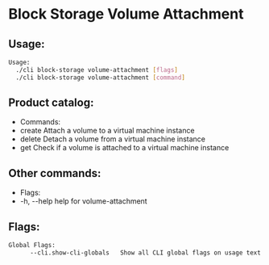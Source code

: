 # Block Storage Volume Attachment

## Usage:
```bash
Usage:
  ./cli block-storage volume-attachment [flags]
  ./cli block-storage volume-attachment [command]
```

## Product catalog:
- Commands:
- create      Attach a volume to a virtual machine instance
- delete      Detach a volume from a virtual machine instance
- get         Check if a volume is attached to a virtual machine instance

## Other commands:
- Flags:
- -h, --help   help for volume-attachment

## Flags:
```bash
Global Flags:
      --cli.show-cli-globals   Show all CLI global flags on usage text
```

